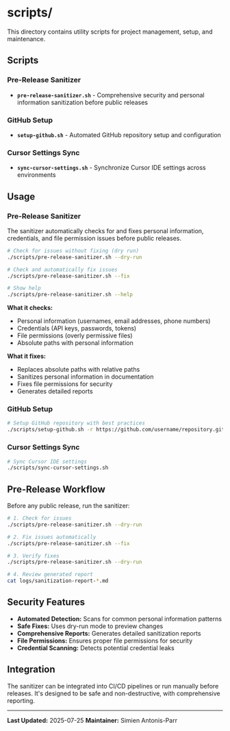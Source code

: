 # scripts/

This directory contains utility scripts for project management, setup, and maintenance.

## Scripts

### Pre-Release Sanitizer
- **`pre-release-sanitizer.sh`** - Comprehensive security and personal information sanitization before public releases

### GitHub Setup
- **`setup-github.sh`** - Automated GitHub repository setup and configuration

### Cursor Settings Sync
- **`sync-cursor-settings.sh`** - Synchronize Cursor IDE settings across environments

## Usage

### Pre-Release Sanitizer

The sanitizer automatically checks for and fixes personal information, credentials, and file permission issues before public releases.

```bash
# Check for issues without fixing (dry run)
./scripts/pre-release-sanitizer.sh --dry-run

# Check and automatically fix issues
./scripts/pre-release-sanitizer.sh --fix

# Show help
./scripts/pre-release-sanitizer.sh --help
```

**What it checks:**
- Personal information (usernames, email addresses, phone numbers)
- Credentials (API keys, passwords, tokens)
- File permissions (overly permissive files)
- Absolute paths with personal information

**What it fixes:**
- Replaces absolute paths with relative paths
- Sanitizes personal information in documentation
- Fixes file permissions for security
- Generates detailed reports

### GitHub Setup

```bash
# Setup GitHub repository with best practices
./scripts/setup-github.sh -r https://github.com/username/repository.git
```

### Cursor Settings Sync

```bash
# Sync Cursor IDE settings
./scripts/sync-cursor-settings.sh
```

## Pre-Release Workflow

Before any public release, run the sanitizer:

```bash
# 1. Check for issues
./scripts/pre-release-sanitizer.sh --dry-run

# 2. Fix issues automatically
./scripts/pre-release-sanitizer.sh --fix

# 3. Verify fixes
./scripts/pre-release-sanitizer.sh --dry-run

# 4. Review generated report
cat logs/sanitization-report-*.md
```

## Security Features

- **Automated Detection:** Scans for common personal information patterns
- **Safe Fixes:** Uses dry-run mode to preview changes
- **Comprehensive Reports:** Generates detailed sanitization reports
- **File Permissions:** Ensures proper file permissions for security
- **Credential Scanning:** Detects potential credential leaks

## Integration

The sanitizer can be integrated into CI/CD pipelines or run manually before releases. It's designed to be safe and non-destructive, with comprehensive reporting.

---

**Last Updated:** 2025-07-25
**Maintainer:** Simien Antonis-Parr

